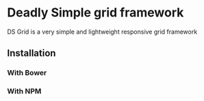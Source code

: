 # Deadly Simple grid framework

DS Grid is a very simple and lightweight responsive grid framework

## Installation

### With Bower

### With NPM